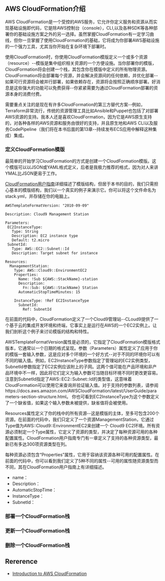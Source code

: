 ## AWS CloudFormation介绍
AWS CloudFormation是一个受控的AWS服务，它允许你定义服务和资源从而实现基础设施即代码，它是除AWS控制台（console），CLI,以及各种SDK等各种部署你的基础设施方案之外的另一选择。虽然掌握CloudFormation有一定学习曲线，但你一旦掌握了使用CloudFormation的基础，它将成为你部署AWS基础设施的一个强力工具，尤其当你开始在复杂环境下部署时。

使用CloudFormation时，你使用CloudFormation模版定义一个或多个资源（resource）--模版是集中组织相关资源的一个方便设施。当你部署你的模版，CloudFormation将会创建一个栈，其包含你在模版中定义的所有物理资源。CloudFormation将会部署每个资源，并会解决资源间的任何依赖，并优化部署--如果可行资源将会被并行部署，如果依赖存在，资源将会按照正确顺序部署。好消息是这些强大的功能可以免费获得--你紧紧需要为通过CloudFormation部署的资源本身的消费付费。

需要重点关注的是现在有许多CloudFormation的第三方替代方案--例如，Terraform非常流行，传统的资源管理工具比如Ansible和Puppet也包括了对部署AWS资源的支持。我本人还是喜欢CloudFormation，因为它是AWS原生支持的，对各种各样的AWS资源和服务由很好的支持，并且原生地和AWS CLI以及服务CodePipeline（我们将在本书后面的第13章--持续发布ECS应用中解释这种集成）集成。
### 定义CloudFormation模版
最简单的开始学习CloudFormation的方式是创建一个CloudFormation模版。这个模版可以以JSON或YAML格式定义，后者是我极力推荐的格式，因为对人来讲YMAL比JSON更易于工作。

[CloudFormation用户指南](https://docs.aws.amazon.com/AWSCloudFormation/latest/UserGuide/Welcome.html)详细描述了模版结构，但居于本书的目的，我们只需担心基本的模版结构，我们以一个真实的例子来演示它。你可以将这个文件命名为stack.yml，并存储在你的电脑上。
```
AWSTemplateFormatVersion: "2010-09-09"

Description: Cloud9 Management Station

Parameters:
 EC2InstanceType:
   Type: String
   Description: EC2 instance type
   Default: t2.micro
 SubnetId:
   Type: AWS::EC2::Subnet::Id
   Description: Target subnet for instance

Resources:
  ManagementStation:
    Type: AWS::Cloud9::EnvironmentEC2
    Properties:
      Name: !Sub ${AWS::StackName}-station
      Description:
        Fn::Sub: ${AWS::StackName} Station
      AutomaticStopTimeMinutes: 15

    InstanceType: !Ref EC2InstanceType
      SubnetId:
        Ref: SubnetId
```
在前面的代码中，CloudFormation定义了一个Cloud9管理站--CLoud9提供了一个基于云的集成开发环境和终端，它事实上是运行在AWS的一个EC2实例上。让我们剖析这个例子来讨论模版的结构和特性。

AWSTemplateFormatVersion属性是必须的，它指定了CloudFormation模版格式版本，它通常以一个日期的格式呈现。参数（Parameters）属性定义了应用于你的模版一套输入参数，这是应对多个环境的一个好方式--对于不同的环境你可以有不同的输入值。例如，EC2InstanceType参数指定了管理站的EC2实例类型，SubnetId参数指定了EC2实例应该附上的子网。这两个值可能在产品环境和非产品环境中不一样，因此将它们定义为输入参数可当随目标环境不同时更改更容易。注意到SubnetId指定了AWS::EC2::Subnet::Id的类型值，这意味着CloudFormation可以使用它来查询并验证输入值。对于支持的参数列表，请参阅https://docs.aws.amazon.com/AWSCloudFormation/latest/UserGuide/parameters-section-structure.html。 你也可看到EC2InstanceType为这个参数定义了一个缺省值，如果这个输入参数未被提供，缺省值将会被使用。

Resources属性定义了你的栈中的所有资源--这是模版的主体，至多可包含200个资源。在前面的代码中，我们只定义了一个资源ManagementStation，它通过Type值为AWS::Cloud9::EnvironmentEC2来创建一个 Cloud9 EC2环境。所有资源必须制定一个Type属性，它定义了资源的类型，并决定了每种资源可用的各种配置属性。CloudFormation用户指南专门有一章定义了支持的各种资源类型，最新已有多达300项资源类型在列。

每种资源必须包含“Properties”属性，它用于容纳该资源各种可用的配置属性。在前面的代码中，你可以看到我们定义了5种不同的属性--可用的属性随资源类型而不同，其在CloudFormation用户指南上有详细描述。
- name：
- Description：
- AutomaticStopTime：
- InstanceType：
- SubnetId：
### 部署一个CloudFormation栈
### 更新一个CloudFormation栈
### 删除一个CloudFormation栈

## Rererence
- [Introduction to AWS CloudFormation](https://learning.oreilly.com/library/view/docker-on-amazon/9781788626507/76331243-6e32-4705-8eda-75d47b4e310a.xhtml)